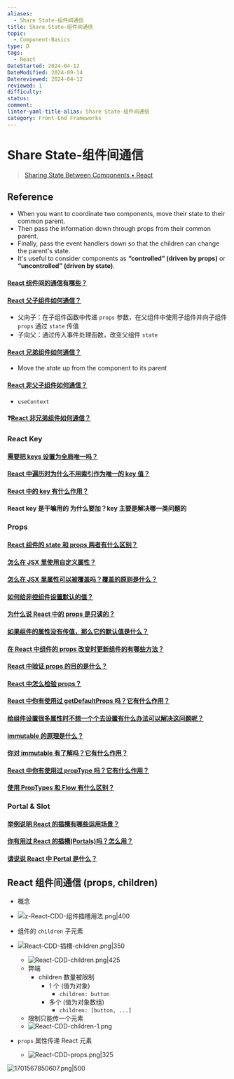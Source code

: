 ```yaml
---
aliases:
  - Share State-组件间通信
title: Share State-组件间通信
topic:
  - Component-Basics
type: D
tags:
  - React
DateStarted: 2024-04-12
DateModified: 2024-09-14
Datereviewed: 2024-04-12
reviewed: 1
difficulty: 
status: 
comment: 
linter-yaml-title-alias: Share State-组件间通信
category: Front-End Frameworks
---
```


# Share State-组件间通信
>[Sharing State Between Components • React](https://beta.reactjs.org/learn/sharing-state-between-components#recap)

## Reference
- When you want to coordinate two components, move their state to their common parent.
- Then pass the information down through props from their common parent.
- Finally, pass the event handlers down so that the children can change the parent's state.
- It's useful to consider components as **“controlled” (driven by props)** or **“uncontrolled” (driven by state)**.

#### [React 组件间的通信有哪些？](https://github.com/haizlin/fe-interview/issues/648)
#### [React 父子组件如何通信？](https://github.com/haizlin/fe-interview/issues/649)
- 父向子：在子组件函数中传递 `props` 参数，在父组件中使用子组件并向子组件 `props` 通过 `state` 传值
- 子向父：通过传入事件处理函数，改变父组件 `state`  
#### [React 兄弟组件如何通信？](https://github.com/haizlin/fe-interview/issues/651)
- Move the _state_ up from the component to its parent
#### [React 非父子组件如何通信？](https://github.com/haizlin/fe-interview/issues/650)
- `useContext`
#### ❓[React 非兄弟组件如何通信？](https://github.com/haizlin/fe-interview/issues/652)


### React Key

#### [需要把 keys 设置为全局唯一吗？](https://github.com/haizlin/fe-interview/issues/884)

#### [React 中遍历时为什么不用索引作为唯一的 key 值？](https://github.com/haizlin/fe-interview/issues/643)

#### [React 中的 key 有什么作用？](https://github.com/haizlin/fe-interview/issues/642)

#### React key 是干嘛用的 为什么要加？key 主要是解决哪一类问题的

### Props

#### [React 组件的 state 和 props 两者有什么区别？](https://github.com/haizlin/fe-interview/issues/645)

#### [怎么在 JSX 里使用自定义属性？](https://github.com/haizlin/fe-interview/issues/813)

#### [怎么在 JSX 里属性可以被覆盖吗？覆盖的原则是什么？](https://github.com/haizlin/fe-interview/issues/814)

#### [如何给非控组件设置默认的值？](https://github.com/haizlin/fe-interview/issues/894)

#### [为什么说 React 中的 props 是只读的？](https://github.com/haizlin/fe-interview/issues/924)

#### [如果组件的属性没有传值，那么它的默认值是什么？](https://github.com/haizlin/fe-interview/issues/900)

#### [在 React 中组件的 props 改变时更新组件的有哪些方法？](https://github.com/haizlin/fe-interview/issues/824)

#### [React 中验证 props 的目的是什么？](https://github.com/haizlin/fe-interview/issues/790)

#### [React 中怎么检验 props？](https://github.com/haizlin/fe-interview/issues/787)

#### [React 中你有使用过 getDefaultProps 吗？它有什么作用？](https://github.com/haizlin/fe-interview/issues/789)

#### [给组件设置很多属性时不想一个个去设置有什么办法可以解决这问题呢？](https://github.com/haizlin/fe-interview/issues/784)

#### [immutable 的原理是什么？](https://github.com/haizlin/fe-interview/issues/823)

#### [你对 immutable 有了解吗？它有什么作用？](https://github.com/haizlin/fe-interview/issues/822)

#### [React 中你有使用过 propType 吗？它有什么作用？](https://github.com/haizlin/fe-interview/issues/788)

#### [使用 PropTypes 和 Flow 有什么区别？](https://github.com/haizlin/fe-interview/issues/869)

### Portal & Slot

#### [举例说明 React 的插槽有哪些运用场景？](https://github.com/haizlin/fe-interview/issues/934)

#### [你有用过 React 的插槽(Portals)吗？怎么用？](https://github.com/haizlin/fe-interview/issues/933)

#### [请说说 React 中 Portal 是什么？](https://github.com/haizlin/fe-interview/issues/687)

## React 组件间通信 (props, children)

- 概念
- ![z-React-CDD-组件插槽用法.png|400](https://cdn.jsdelivr.net/gh/jenniferwonder/bimg/full-stack/z-React-CDD-%E7%BB%84%E4%BB%B6%E6%8F%92%E6%A7%BD%E7%94%A8%E6%B3%95.png)

- 组件的 `children` 子元素
- ![React-CDD-插槽-children.png|350](https://cdn.jsdelivr.net/gh/jenniferwonder/bimg/full-stack/React-CDD-%E6%8F%92%E6%A7%BD-children.png)
  - ![React-CDD-children.png|425](https://cdn.jsdelivr.net/gh/jenniferwonder/bimg/full-stack/React-CDD-children.png)
  - 弊端
    - children 数量被限制
      - 1 个 (值为对象)
        - `children: button`
      - 多个 (值为对象数组)
        - `children: [button, ...]`
  - 限制只能传一个元素
  - ![React-CDD-children-1.png](https://cdn.jsdelivr.net/gh/jenniferwonder/bimg/full-stack/React-CDD-children-1.png)
- `props` 属性传递 React 元素
  - ![React-CDD-props.png|325](https://cdn.jsdelivr.net/gh/jenniferwonder/bimg/full-stack/React-CDD-props.png)

![1701567850607.png|500](https://cdn.jsdelivr.net/gh/jenniferwonder/bimg/full-stack/1701567850607.png)






